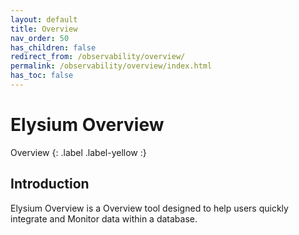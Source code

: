 ```yaml
---
layout: default
title: Overview
nav_order: 50
has_children: false
redirect_from: /observability/overview/
permalink: /observability/overview/index.html
has_toc: false
---
```


# Elysium Overview
Overview
{: .label .label-yellow :}

## Introduction

Elysium Overview is a Overview tool designed to help users quickly integrate and Monitor data within a database. 